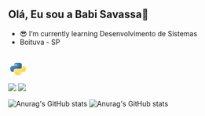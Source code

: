 ## Olá, Eu sou a Babi Savassa🤠

- 😎 I’m currently learning Desenvolvimento de Sistemas
- Boituva - SP

<div style="display: inline_block"><br>
 
  <img align="center" alt="Babisavassa-Python" height="30" width="40" src="https://raw.githubusercontent.com/devicons/devicon/master/icons/python/python-original.svg">


  <a href="https://instagram.com/babi.savassa/" target="_blank"><img src="https://img.shields.io/badge/-Instagram-%23E4405F?style=for-the-badge&logo=instagram&logoColor=white" target="_blank"></a>
  <a href = "mailto:barbara.savassa16@gmail.com"><img src="https://img.shields.io/badge/-Gmail-%23333?style=for-the-badge&logo=gmail&logoColor=white" target="_blank"></a>
</div>

![Anurag's GitHub stats](https://github-readme-stats.vercel.app/api?"Babisavassa"=&show_icons=true&theme=radical)
![Anurag's GitHub stats](https://github-readme-stats.vercel.app/api?Babisavassa=anuraghazra&show_icons=true&theme=radical)
